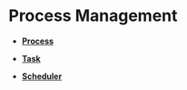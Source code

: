 # Process Management

-   **[Process](kernel-small-basic-process-process.md)**  

-   **[Task](kernel-small-basic-process-thread.md)**  

-   **[Scheduler](kernel-small-basic-process-scheduler.md)**  


